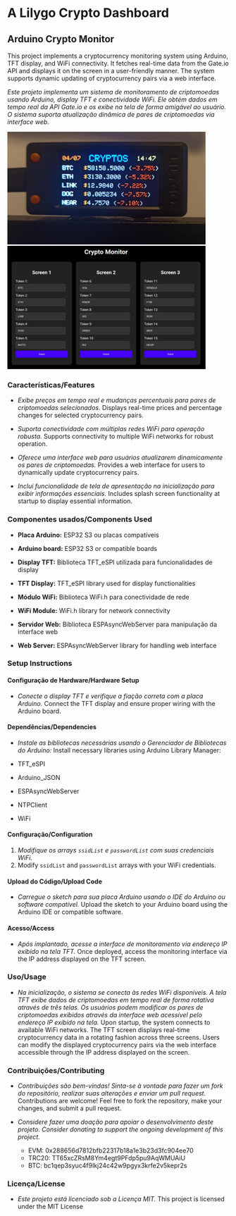 # A Lilygo Crypto Dashboard

## Arduino Crypto Monitor

This project implements a cryptocurrency monitoring system using Arduino, TFT display, and WiFi connectivity. It fetches real-time data from the Gate.io API and displays it on the screen in a user-friendly manner. The system supports dynamic updating of cryptocurrency pairs via a web interface.

*Este projeto implementa um sistema de monitoramento de criptomoedas usando Arduino, display TFT e conectividade WiFi. Ele obtém dados em tempo real da API Gate.io e os exibe na tela de forma amigável ao usuário. O sistema suporta atualização dinâmica de pares de criptomoedas via interface web.*

<img src="https://github.com/guilhermegiorgi/crypto_dashboard_lilygo/blob/main/lilygo_dashboard1.jpg?raw=true" width="450"><img src="https://github.com/guilhermegiorgi/crypto_dashboard_lilygo/blob/main/lilygo_dashboard2.jpg?raw=true" width="450">

### Características/Features

- *Exibe preços em tempo real e mudanças percentuais para pares de criptomoedas selecionados.*
Displays real-time prices and percentage changes for selected cryptocurrency pairs.

- *Suporta conectividade com múltiplas redes WiFi para operação robusta.*
Supports connectivity to multiple WiFi networks for robust operation.

- *Oferece uma interface web para usuários atualizarem dinamicamente os pares de criptomoedas.*
Provides a web interface for users to dynamically update cryptocurrency pairs.

- *Inclui funcionalidade de tela de apresentação na inicialização para exibir informações essenciais.*
Includes splash screen functionality at startup to display essential information.

### Componentes usados/Components Used

- **Placa Arduino:** ESP32 S3 ou placas compatíveis
- **Arduino board:** ESP32 S3 or compatible boards

- **Display TFT:** Biblioteca TFT_eSPI utilizada para funcionalidades de display
- **TFT Display:** TFT_eSPI library used for display functionalities

- **Módulo WiFi:** Biblioteca WiFi.h para conectividade de rede
- **WiFi Module:** WiFi.h library for network connectivity

- **Servidor Web:** Biblioteca ESPAsyncWebServer para manipulação da interface web
- **Web Server:** ESPAsyncWebServer library for handling web interface

### Setup Instructions

#### Configuração de Hardware/Hardware Setup

- *Conecte o display TFT e verifique a fiação correta com a placa Arduino.*
Connect the TFT display and ensure proper wiring with the Arduino board.

#### Dependências/Dependencies

- *Instale as bibliotecas necessárias usando o Gerenciador de Bibliotecas do Arduino:*
Install necessary libraries using Arduino Library Manager:

- TFT_eSPI
- Arduino_JSON
- ESPAsyncWebServer
- NTPClient
- WiFi

#### Configuração/Configuration

1. *Modifique os arrays `ssidList` e `passwordList` com suas credenciais WiFi.*
1. Modify `ssidList` and `passwordList` arrays with your WiFi credentials.

#### Upload do Código/Upload Code

- *Carregue o sketch para sua placa Arduino usando o IDE do Arduino ou software compatível.*
Upload the sketch to your Arduino board using the Arduino IDE or compatible software.

#### Acesso/Access

- *Após implantado, acesse a interface de monitoramento via endereço IP exibido na tela TFT.*
Once deployed, access the monitoring interface via the IP address displayed on the TFT screen.

### Uso/Usage

- *Na inicialização, o sistema se conecta às redes WiFi disponíveis. A tela TFT exibe dados de criptomoedas em tempo real de forma rotativa através de três telas. Os usuários podem modificar os pares de criptomoedas exibidos através da interface web acessível pelo endereço IP exibido na tela.*
Upon startup, the system connects to available WiFi networks. The TFT screen displays real-time cryptocurrency data in a rotating fashion across three screens. Users can modify the displayed cryptocurrency pairs via the web interface accessible through the IP address displayed on the screen.

### Contribuições/Contributing

- *Contribuições são bem-vindas! Sinta-se à vontade para fazer um fork do repositório, realizar suas alterações e enviar um pull request.*
Contributions are welcome! Feel free to fork the repository, make your changes, and submit a pull request.


- *Considere fazer uma doação para apoiar o desenvolvimento deste projeto.*
*Consider donating to support the ongoing development of this project.* 


  - EVM: 0x288656d7812bfb22317b18a1e3b23d3fc904ee70
  - TRC20: TT65xcZRsM8Ym4egt9PFdp5pu9AqWMUAiU   
  - BTC: bc1qep3syuc4f9lkj24c42w9pgyx3krfe2v5kepr2s

### Licença/License

- *Este projeto está licenciado sob a Licença MIT.*
This project is licensed under the MIT License 
